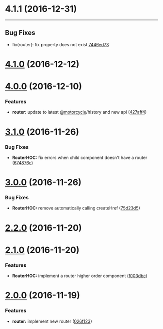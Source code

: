 # 4.1.1 (2016-12-31)
---

## Bug Fixes

- fix(router): fix property does not exist [7446ed73](https://github.com/motorcyclejs/router/commits/7446ed73410d58ada4ac336dcb485e7f5b1b200e)


<a name="4.1.0"></a>
# [4.1.0](https://github.com/motorcyclejs/router/compare/v4.0.0...v4.1.0) (2016-12-12)



<a name="4.0.0"></a>
# [4.0.0](https://github.com/motorcyclejs/router/compare/v3.1.0...v4.0.0) (2016-12-10)


### Features

* **router:** update to latest [@motorcycle](https://github.com/motorcycle)/history and new api ([427aff4](https://github.com/motorcyclejs/router/commit/427aff4))



<a name="3.1.0"></a>
# [3.1.0](https://github.com/motorcyclejs/router/compare/v3.0.0...v3.1.0) (2016-11-26)


### Bug Fixes

* **RouterHOC:** fix errors when child component doesn't have a router ([674876c](https://github.com/motorcyclejs/router/commit/674876c))



<a name="3.0.0"></a>
# [3.0.0](https://github.com/motorcyclejs/router/compare/v2.2.0...v3.0.0) (2016-11-26)


### Bug Fixes

* **RouterHOC:** remove automatically calling createHref ([75d23d5](https://github.com/motorcyclejs/router/commit/75d23d5))



<a name="2.2.0"></a>
# [2.2.0](https://github.com/motorcyclejs/router/compare/v2.1.0...v2.2.0) (2016-11-20)



<a name="2.1.0"></a>
# [2.1.0](https://github.com/motorcyclejs/router/compare/v2.0.0...v2.1.0) (2016-11-20)


### Features

* **RouterHOC:** implement a router higher order component ([f003dbc](https://github.com/motorcyclejs/router/commit/f003dbc))



<a name="2.0.0"></a>
# [2.0.0](https://github.com/motorcyclejs/router/compare/026f123...v2.0.0) (2016-11-19)


### Features

* **router:** implement new router ([026f123](https://github.com/motorcyclejs/router/commit/026f123))


